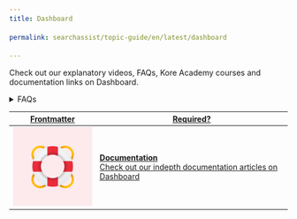 ```yaml
---
title: Dashboard

permalink: searchassist/topic-guide/en/latest/dashboard

---
```

<!--#### Topic Guide
###### Dashboard-->

  Check out our explanatory videos, FAQs, Kore Academy courses and documentation links on Dashboard.


<details>
  <summary>FAQs
  </summary>

  <a class="doc-link" target="_blank" href="https://docs.kore.ai/searchassist/concepts/analyzing-performance/analyzing-search-performance/#Accessing_the_SearchAssist_Dashboard">
 
  How do I check metrics for a particular date range?

</a>

 <a class="doc-link" target="_blank" href="https://docs.kore.ai/searchassist/concepts/analyzing-performance/analyzing-search-performance/#Accessing_the_SearchAssist_Dashboard">
 
 How to track metrics based on index?

</a>


</details>

<a class="doc-link" target="_blank" href="https://docs.kore.ai/searchassist/concepts/analyzing-performance/analyzing-search-performance/#Accessing_the_SearchAssist_Dashboard">
 
| Frontmatter | Required? |
|-------------|-------------|
| ![alt text](images/SA_Documentation.svg "Title") | **Documentation**  <br /> Check out our indepth documentation articles on Dashboard | 


</a>
